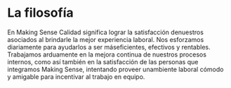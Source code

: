 # La filosofía

En Making Sense Calidad significa lograr la satisfacción denuestros asociados al brindarle la mejor experiencia laboral. Nos esforzamos diariamente para ayudarlos a ser máseficientes, efectivos y rentables. Trabajamos arduamente en la mejora continua de nuestros procesos internos, como así también en la satisfacción de las personas que integramos Making Sense, intentando proveer unambiente laboral cómodo y amigable para incentivar al trabajo en equipo.

